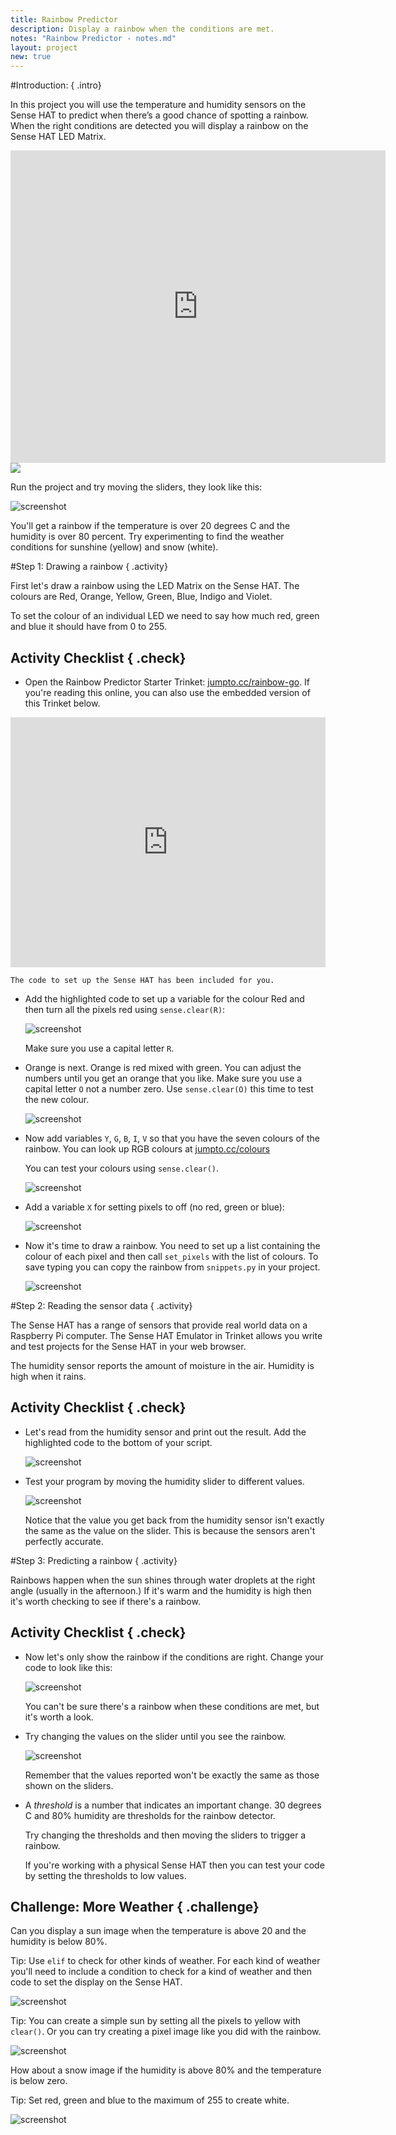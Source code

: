```yaml
---
title: Rainbow Predictor
description: Display a rainbow when the conditions are met.
notes: "Rainbow Predictor - notes.md"
layout: project
new: true
---
```


#Introduction:  { .intro}

In this project you will use the temperature and humidity sensors on the Sense HAT to predict when there’s a good chance of spotting a rainbow. When the right conditions are detected you will display a rainbow on the Sense HAT LED Matrix. 

<div class="trinket">
<iframe src="https://trinket.io/embed/python/eaea4cb76c?outputOnly=true&start=result" width="600" height="500" frameborder="0" marginwidth="0" marginheight="0" allowfullscreen>
</iframe>
<img src="images/rainbow-final.png">
</div>

Run the project and try moving the sliders, they look like this:

![screenshot](images/rainbow-sliders.png) 

You'll get a rainbow if the temperature is over 20 degrees C and the humidity is over 80 percent. Try experimenting to find the weather conditions for sunshine (yellow) and snow (white).  


#Step 1: Drawing a rainbow { .activity}

First let's draw a rainbow using the LED Matrix on the Sense HAT. The colours are Red, Orange, Yellow, Green, Blue, Indigo and Violet.

To set the colour of an individual LED we need to say how much red, green and blue it should have from 0 to 255. 

## Activity Checklist { .check}

+ Open the Rainbow Predictor Starter Trinket: <a href="http://jumpto.cc/rainbow-go" target="_blank">jumpto.cc/rainbow-go</a>. If you're reading this online, you can also use the embedded version of this Trinket below. 

<div class="trinket">
<iframe src="https://trinket.io/embed/python/6e4cb01c6b?start=result" width="100%" height="400" frameborder="0" marginwidth="0" marginheight="0" allowfullscreen></iframe>
</div>

    The code to set up the Sense HAT has been included for you. 

+ Add the highlighted code to set up a variable for the colour Red and then turn all the pixels red using `sense.clear(R)`:

    ![screenshot](images/rainbow-red.png)
    
    Make sure you use a capital letter `R`. 
       
+ Orange is next. Orange is red mixed with green. You can adjust the numbers until you get an orange that you like. Make sure you use a capital letter `O` not a number zero. Use `sense.clear(O)` this time to test the new colour. 

    ![screenshot](images/rainbow-orange.png)

+ Now add variables `Y`, `G`, `B`, `I`, `V` so that you have the seven colours of the rainbow. You can look up RGB colours at <a href="http://jumpto.cc/colours" target="_blank">jumpto.cc/colours</a>

    You can test your colours using `sense.clear()`.
    
    ![screenshot](images/rainbow-colours.png)

+ Add a variable `X` for setting pixels to off (no red, green or blue):

    ![screenshot](images/rainbow-off.png)


+ Now it's time to draw a rainbow. You need to set up a list containing the colour of each pixel and then call `set_pixels` with the list of colours. To save typing you can copy the rainbow from `snippets.py` in your project. 

    ![screenshot](images/rainbow-rainbow.png)


#Step 2: Reading the sensor data { .activity}

The Sense HAT has a range of sensors that provide real world data on a Raspberry Pi computer. The Sense HAT Emulator in Trinket allows you write and test projects for the Sense HAT in your web browser. 

The humidity sensor reports the amount of moisture in the air. Humidity is high when it rains. 

## Activity Checklist { .check}

+ Let's read from the humidity sensor and print out the result. Add the highlighted code to the bottom of your script.

    ![screenshot](images/rainbow-humid.png)


+ Test your program by moving the humidity slider to different values. 

   ![screenshot](images/rainbow-slider.png)

   Notice that the value you get back from the humidity sensor isn't exactly the same as the value on the slider. This is because the sensors aren't perfectly accurate.  
    


#Step 3: Predicting a rainbow { .activity}

Rainbows happen when the sun shines through water droplets at the right angle (usually in the afternoon.) If it's warm and the humidity is high then it's worth checking to see if there's a rainbow. 

## Activity Checklist { .check}

+ Now let's only show the rainbow if the conditions are right. Change your code to look like this:

    ![screenshot](images/rainbow-check.png)

    You can't be sure there's a rainbow when these conditions are met, but it's worth a look.   
    
+ Try changing the values on the slider until you see the rainbow. 

    ![screenshot](images/rainbow-trigger.png)

    Remember that the values reported won't be exactly the same as those shown on the sliders. 
    
+ A *threshold* is a number that indicates an important change. 30 degrees C and 80% humidity are thresholds for the rainbow detector. 

    Try changing the thresholds and then moving the sliders to trigger a rainbow.  
    
    If you're working with a physical Sense HAT then you can test your code by setting the thresholds to low values. 

 
## Challenge: More Weather { .challenge}

Can you display a sun image when the temperature is above 20 and the humidity is below 80%. 

Tip: Use `elif` to check for other kinds of weather. For each kind of weather you'll need to include a condition to check for a kind of weather and then code to set the display on the Sense HAT.

![screenshot](images/rainbow-elif.png)

Tip: You can create a simple sun by setting all the pixels to yellow with `clear()`. Or you can try creating a pixel image like you did with the rainbow. 

![screenshot](images/rainbow-sun.png)

How about a snow image if the humidity is above 80% and the temperature is below zero.

Tip: Set red, green and blue to the maximum of 255 to create white. 

![screenshot](images/rainbow-snow.png)


